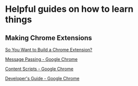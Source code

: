 # Helpful guides on how to learn things

## Making Chrome Extensions

[So You Want to Build a Chrome Extension?](https://blog.hartleybrody.com/chrome-extension/)

[Message Passing - Google Chrome](https://developer.chrome.com/extensions/messaging)

[Content Scripts - Google Chrome](https://developer.chrome.com/extensions/content_scripts)

[Developer's Guide - Google Chrome](https://developer.chrome.com/extensions/devguide)
